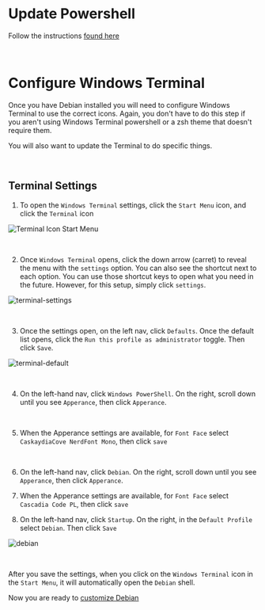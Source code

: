 # Update Powershell

Follow the instructions [found here](https://learn.microsoft.com/en-us/powershell/scripting/install/installing-powershell-on-windows)

<br/>

# Configure Windows Terminal

Once you have Debian installed you will need to configure Windows Terminal to use the correct icons. Again, you don't have to do this step if you aren't using Windows Terminal powershell or a zsh theme that doesn't require them.

You will also want to update the Terminal to do specific things.

<br/>

## Terminal Settings

1. To open the `Windows Terminal` settings, click the `Start Menu` icon, and click the `Terminal` icon 

![Terminal Icon Start Menu](https://user-images.githubusercontent.com/516548/192063544-fc6a4fdf-ce4b-4eb4-a160-502a99e01b2d.png)

<br/>

2. Once `Windows Terminal` opens, click the down arrow (carret) to reveal the menu with the `settings` option. You can also see the shortcut next to each option. You can use those shortcut keys to open what you need in the future. However, for this setup, simply click `settings`. 

![terminal-settings](https://user-images.githubusercontent.com/516548/192074778-d5afefac-568d-4a71-96fc-4cd0120f66d4.png)

<br/>

3. Once the settings open, on the left nav, click `Defaults`. Once the default list opens, click the `Run this profile as administrator` toggle. Then click `Save`.

![terminal-default](https://user-images.githubusercontent.com/516548/192075058-c0baa9c7-1a40-4c11-9c73-ef3d1f4b5077.png)

<br/>

4. On the left-hand nav, click `Windows PowerShell`. On the right, scroll down until you see `Apperance`, then click `Apperance`.  


<br/>

5. When the Apperance settings are available, for `Font Face` select `CaskaydiaCove NerdFont Mono`, then click `save` 

<br/>

6. On the left-hand nav, click `Debian`. On the right, scroll down until you see `Apperance`, then click `Apperance`.  

7. When the Apperance settings are available, for `Font Face` select `Cascadia Code PL`, then click `save` 

8. On the left-hand nav, click `Startup`. On the right, in the `Default Profile` select `Debian`. Then click `Save`

![debian](https://user-images.githubusercontent.com/516548/192075687-0d3eb87e-5536-4492-84db-0760c3c1c61b.png)

<br/>

After you save the settings, when you click on the `Windows Terminal` icon in the `Start Menu`, it will automatically open the `Debian` shell.

Now you are ready to [customize Debian](https://github.com/scott-knight/debian-on-windows-11/blob/main/customize-debian.md)
 
